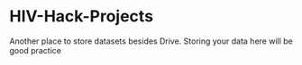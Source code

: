 # HIV-Hack-Projects

Another place to store datasets besides Drive.   Storing your data here will be good practice
